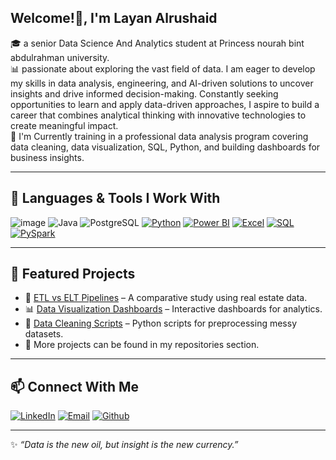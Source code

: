 ## Welcome!👋, I'm Layan Alrushaid

🎓 a senior Data Science And Analytics student at Princess nourah bint abdulrahman university.  
📊 passionate about exploring the vast field of data. I am eager to develop my skills in data analysis, engineering, and AI-driven solutions to uncover insights and drive informed decision-making. Constantly seeking opportunities to learn and apply data-driven approaches, I aspire to build a career that combines analytical thinking with innovative technologies to create meaningful impact.  
🌱 I'm Currently training in a professional data analysis program covering data cleaning, data visualization, SQL, Python, and building dashboards for business insights.

---

## 🔧 Languages & Tools I Work With
![image](	https://img.shields.io/badge/R-276DC3?style=for-the-badge&logo=r&logoColor=white) ![Java](https://img.shields.io/badge/Java-007396?style=for-the-badge&labelColor=f5971f&logoColor=007396&logo=java) ![PostgreSQL](https://img.shields.io/badge/PostgreSQL-4169E1?style=for-the-badge&labelColor=ffffff&logoColor=4169E1&logo=postgresql) [![Python](https://img.shields.io/badge/Python-3776AB?style=for-the-badge&logo=python&logoColor=white)](https://www.python.org/)
[![Power BI](https://img.shields.io/badge/Power%20BI-F2C811?style=for-the-badge&logo=microsoft-power-bi&logoColor=white)](https://powerbi.microsoft.com/)
[![Excel](https://img.shields.io/badge/Excel-217346?style=for-the-badge&logo=microsoft-excel&logoColor=white)](https://www.microsoft.com/en-us/microsoft-365/excel)
[![SQL](https://img.shields.io/badge/SQL-4479A1?style=for-the-badge&logo=sql&logoColor=white)](https://www.sql.org/)
[![PySpark](https://img.shields.io/badge/PySpark-E25A1C?style=for-the-badge&logo=apache-spark&logoColor=white)](https://spark.apache.org/)

---

## 📂 Featured Projects
- 🚀 [ETL vs ELT Pipelines](https://github.com/your-repo) – A comparative study using real estate data.  
- 📊 [Data Visualization Dashboards](https://github.com/your-repo) – Interactive dashboards for analytics.  
- 🧹 [Data Cleaning Scripts](https://github.com/your-repo) – Python scripts for preprocessing messy datasets.
- 💼 More projects can be found in my repositories section.

---

## 📫 Connect With Me
[![LinkedIn](https://img.shields.io/badge/LinkedIn-0077B5?style=for-the-badge&logo=linkedin&logoColor=white)](https://www.linkedin.com/in/layanalrushaid)
[![Email](https://img.shields.io/badge/Gmail-D14836?style=for-the-badge&logo=gmail&logoColor=white})](Layanrush@gmail.com) [![Github](https://img.shields.io/badge/GitHub-100000?style=for-the-badge&logo=github&logoColor=white})](https://github.com/LayanAlrushaid)

---

✨ *“Data is the new oil, but insight is the new currency.”*
